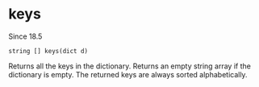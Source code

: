 # keys

Since 18.5

`string [] keys(dict d)`

Returns all the keys in the dictionary. Returns an empty string array
if the dictionary is empty. The returned keys are always sorted
alphabetically.
